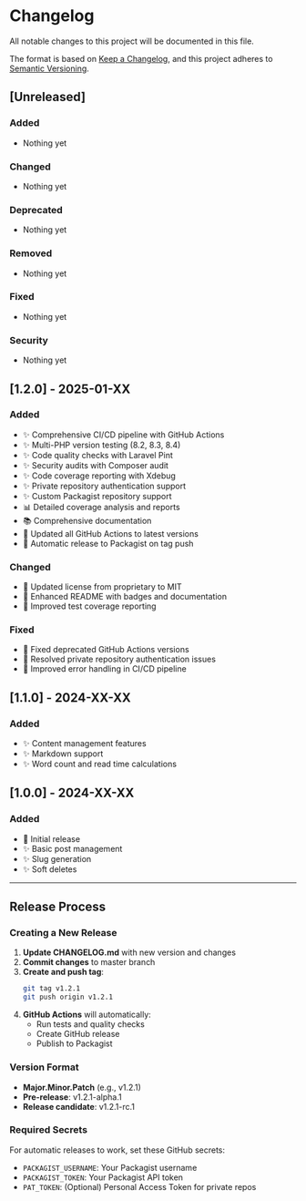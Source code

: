 # Changelog

All notable changes to this project will be documented in this file.

The format is based on [Keep a Changelog](https://keepachangelog.com/en/1.0.0/),
and this project adheres to [Semantic Versioning](https://semver.org/spec/v2.0.0.html).

## [Unreleased]

### Added
- Nothing yet

### Changed
- Nothing yet

### Deprecated
- Nothing yet

### Removed
- Nothing yet

### Fixed
- Nothing yet

### Security
- Nothing yet

## [1.2.0] - 2025-01-XX

### Added
- ✨ Comprehensive CI/CD pipeline with GitHub Actions
- ✨ Multi-PHP version testing (8.2, 8.3, 8.4)
- ✨ Code quality checks with Laravel Pint
- ✨ Security audits with Composer audit
- ✨ Code coverage reporting with Xdebug
- ✨ Private repository authentication support
- ✨ Custom Packagist repository support
- 📊 Detailed coverage analysis and reports
- 📚 Comprehensive documentation
- 🔧 Updated all GitHub Actions to latest versions
- 🚀 Automatic release to Packagist on tag push

### Changed
- 🔄 Updated license from proprietary to MIT
- 🔄 Enhanced README with badges and documentation
- 🔄 Improved test coverage reporting

### Fixed
- 🐛 Fixed deprecated GitHub Actions versions
- 🐛 Resolved private repository authentication issues
- 🐛 Improved error handling in CI/CD pipeline

## [1.1.0] - 2024-XX-XX

### Added
- ✨ Content management features
- ✨ Markdown support
- ✨ Word count and read time calculations

## [1.0.0] - 2024-XX-XX

### Added
- 🎉 Initial release
- ✨ Basic post management
- ✨ Slug generation
- ✨ Soft deletes

---

## Release Process

### Creating a New Release

1. **Update CHANGELOG.md** with new version and changes
2. **Commit changes** to master branch
3. **Create and push tag**:
   ```bash
   git tag v1.2.1
   git push origin v1.2.1
   ```
4. **GitHub Actions** will automatically:
   - Run tests and quality checks
   - Create GitHub release
   - Publish to Packagist

### Version Format

- **Major.Minor.Patch** (e.g., v1.2.1)
- **Pre-release**: v1.2.1-alpha.1
- **Release candidate**: v1.2.1-rc.1

### Required Secrets

For automatic releases to work, set these GitHub secrets:

- `PACKAGIST_USERNAME`: Your Packagist username
- `PACKAGIST_TOKEN`: Your Packagist API token
- `PAT_TOKEN`: (Optional) Personal Access Token for private repos 